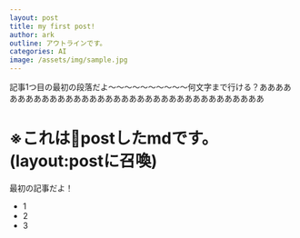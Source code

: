 ```yaml
---
layout: post
title: my first post!
author: ark
outline: アウトラインです。
categories: AI
image: /assets/img/sample.jpg
---
```




記事1つ目の最初の段落だよ〜〜〜〜〜〜〜〜〜〜何文字まで行ける？ああああああああああああああああああああああああああああああああああああ

# ※これはpostしたmdです。(layout:postに召喚)

最初の記事だよ！

- 1
- 2
- 3
